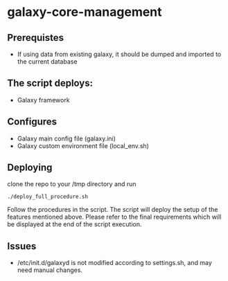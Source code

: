 # galaxy-core-management   

## Prerequistes

* If using data from existing galaxy, it should be dumped
  and imported to the current database

## The script deploys:

* Galaxy framework 

## Configures 

* Galaxy main config file (galaxy.ini)
* Galaxy custom environment file (local_env.sh)


## Deploying

clone the repo to your /tmp directory and run

    ./deploy_full_procedure.sh

Follow the procedures in the script. The script will deploy the setup of the
features mentioned above. Please refer to the final requirements which will be
displayed at the end of the script execution.

## Issues

- /etc/init.d/galaxyd is not modified according to settings.sh, and may need 
  manual changes.
